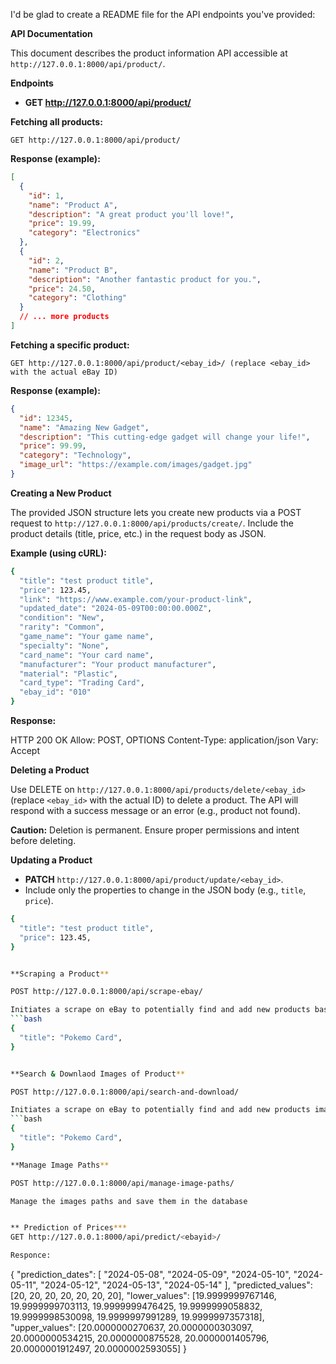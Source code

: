 I'd be glad to create a README file for the API endpoints you've provided:

**API Documentation**

This document describes the product information API accessible at `http://127.0.0.1:8000/api/product/`.

**Endpoints**

* **GET http://127.0.0.1:8000/api/product/**

**Fetching all products:**

```
GET http://127.0.0.1:8000/api/product/
```

**Response (example):**

```json
[
  {
    "id": 1,
    "name": "Product A",
    "description": "A great product you'll love!",
    "price": 19.99,
    "category": "Electronics"
  },
  {
    "id": 2,
    "name": "Product B",
    "description": "Another fantastic product for you.",
    "price": 24.50,
    "category": "Clothing"
  }
  // ... more products
]
```

**Fetching a specific product:**

```
GET http://127.0.0.1:8000/api/product/<ebay_id>/ (replace <ebay_id> with the actual eBay ID)
```

**Response (example):**

```json
{
  "id": 12345,
  "name": "Amazing New Gadget",
  "description": "This cutting-edge gadget will change your life!",
  "price": 99.99,
  "category": "Technology",
  "image_url": "https://example.com/images/gadget.jpg"
}
```


**Creating a New Product**

The provided JSON structure lets you create new products via a POST request to `http://127.0.0.1:8000/api/products/create/`. Include the product details (title, price, etc.) in the request body as JSON.

**Example (using cURL):**

```bash
{
  "title": "test product title",
  "price": 123.45,
  "link": "https://www.example.com/your-product-link",
  "updated_date": "2024-05-09T00:00:00.000Z",
  "condition": "New",
  "rarity": "Common",
  "game_name": "Your game name",
  "specialty": "None",
  "card_name": "Your card name",
  "manufacturer": "Your product manufacturer",
  "material": "Plastic",
  "card_type": "Trading Card",
  "ebay_id": "010"
}
```

**Response:**

HTTP 200 OK
Allow: POST, OPTIONS
Content-Type: application/json
Vary: Accept



**Deleting a Product**

Use DELETE on `http://127.0.0.1:8000/api/products/delete/<ebay_id>` (replace `<ebay_id>` with the actual ID) to delete a product. The API will respond with a success message or an error (e.g., product not found).

**Caution:** Deletion is permanent. Ensure proper permissions and intent before deleting.


**Updating a Product**

- **PATCH** `http://127.0.0.1:8000/api/product/update/<ebay_id>`.
- Include only the properties to change in the JSON body (e.g., `title`, `price`).
```bash
{
  "title": "test product title",
  "price": 123.45,
}


**Scraping a Product**

POST http://127.0.0.1:8000/api/scrape-ebay/

Initiates a scrape on eBay to potentially find and add new products based on the provided criteria.
```bash
{
  "title": "Pokemo Card",
}


**Search & Downlaod Images of Product**

POST http://127.0.0.1:8000/api/search-and-download/

Initiates a scrape on eBay to potentially find and add new products images based on the provided criteria.
```bash
{
  "title": "Pokemo Card",
}

**Manage Image Paths**

POST http://127.0.0.1:8000/api/manage-image-paths/

Manage the images paths and save them in the database


** Prediction of Prices***
GET http://127.0.0.1:8000/api/predict/<ebayid>/

Responce:
```
{
  "prediction_dates": [
    "2024-05-08",
    "2024-05-09",
    "2024-05-10",
    "2024-05-11",
    "2024-05-12",
    "2024-05-13",
    "2024-05-14"
  ],
  "predicted_values": [20, 20, 20, 20, 20, 20, 20],
  "lower_values": [19.9999999767146, 19.9999999703113, 19.9999999476425, 19.9999999058832, 19.9999998530098, 19.9999997991289, 19.9999997357318],
  "upper_values": [20.0000000270637, 20.0000000303097, 20.0000000534215, 20.0000000875528, 20.0000001405796, 20.0000001912497, 20.0000002593055]
}
```